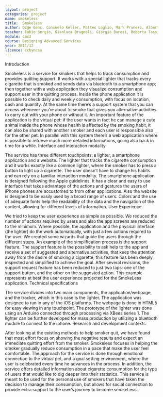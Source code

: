 ```yaml
---
layout: project
categories: project
name: smokeless
title:  Smokeless
author: Ozge Genc, Consuelo Keller, Matteo Loglio, Mark Pruneri, Alberto Tacconi, Carlos Velasquez
teacher: Fabio Sergio, Gianluca Brugnoli, Giorgio Baresi, Roberta Tassi
module: cas3
course: Designing Advanced Services
year: 2011/12
licence: ccbyncsa
---
```

Introduction

Smokeless is a service for smokers that helps to track consumption and provides quitting support. It works with a special lighter that tracks every cigarette that is smoked and sends data via bluetooth to a smartphone app; then together with a web application they visualize consumption and support user in the quitting process. Inside the phone application it is possible to check daily and weekly consumption, with focus on location, cash and quantity. At the same time there’s a support system that you can access whenever you’re about to smoke that gives you alternative activities to carry out with your phone or without it. An important feature of the application is the virtual pet: if the user wants in fact he can manage a cute animal inside the phone whose health is affected by the smoking habit, it can also be shared with another smoker and each user is responsible also for the other pet. In parallel with this system there’s a web application where is possible to retrieve much more detailed informations, going also back in time for a while.
Interface and interaction modality

The service has three different touchpoints: a lighter, a smartphone application and a website. The lighter that tracks the cigarette consumption and it works exactly like a common lighter, where the smoker has to press a button to light up a cigarette. The user doesn’t have to change his habits and can rely on a familiar interaction modality.
The smartphone application is designed following the Apple guidelines. It has a clear and easy to use interface that takes advantage of the actions and gestures the users of iPhone phones are accustomed to from other applications. Also the website is designed to be easily used by a broad range of users. Colors and the use of adequate fonts help the readability of the data and the navigation of the content, allowing for different levels of information.
User Experience

We tried to keep the user experience as simple as possible. We reduced the number of actions required by users and also the app screens are reduced to the minimum. Where possible, the application and the physical interface (the lighter) do the work automatically, with just a few actions required to the user.
We created some wizards that guide the users through the different steps. An example of the simplification process is the support feature. The support feature is the possibility to ask help to the app and receive a set of suggested and alternative activities, that keep the attention away from the desire of smoking a cigarette; this feature has been deeply inspected and simplified to achieve the goal. After several revisions, the support request feature has been reduced to just two taps: one of the support button, and the other on the suggested action.
This example represents at best the user experience projected for the SmokeLess application.
Technical specifications

The service divides into two main components, the application/webpage, and the tracker, which in this case is the lighter.
The application was designed to run in any of the iOS platforms. The webpage is done in HTML5 for easy viewing in any touchpoint.
The prototype of the lighter was done using an Arduino connected through processing via XBees series 1. The lighter can be further developed for mass production by utilizing a bluetooth module to connect to the iphone.
Research and development contexts

After looking at the existing methods to help smoker quit, we have found that most effort focus on showing the negative results and expect an immediate quitting effort from the smoker. Smokeless focuses in helping the smoker gradually reduce consumption in a pace that make the user feel comfortable. The approach for the service is done through emotional connection to the virtual pet, and a goal setting environment, where the user is celebrated every time he advances in the process. In addition, the service offers detailed information about cigarette consumption for the type of users that would like to dig deeper into their statistics. This service is meant to be used for the personal use of smokers that have taken the decision to manage their consumption, but allows for social connection to provide extra support to the user’s journey to become smokeLess.